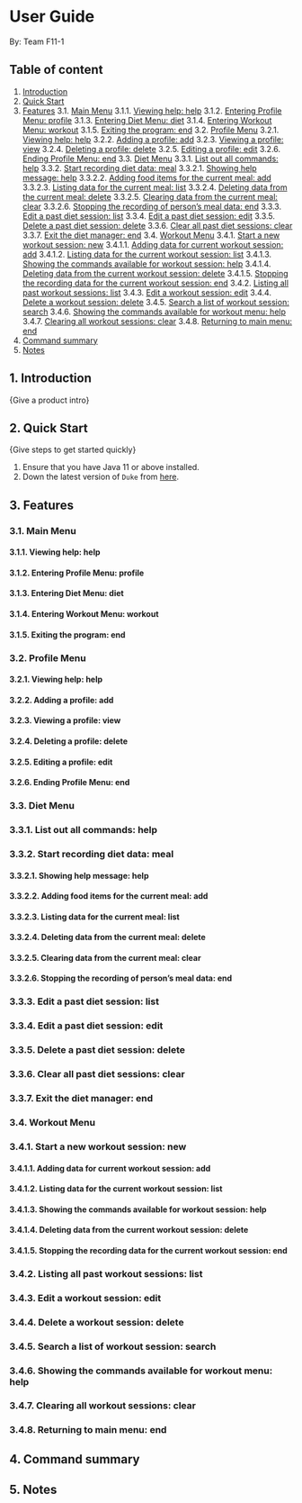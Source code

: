 # User Guide
By: Team F11-1 
## Table of content
1. [Introduction](#1-introduction)
2. [Quick Start](#2-quick-start)
3. [Features](#3-features)
    3.1. [Main Menu](#31-main-menu)
        3.1.1. [Viewing help: help](#311-viewing-help-help)
        3.1.2. [Entering Profile Menu: profile](#312-entering-profile-menu-profile)
        3.1.3. [Entering Diet Menu: diet](#313-entering-diet-menu-diet)
        3.1.4. [Entering Workout Menu: workout](#314-entering-workout-menu-workout)
        3.1.5. [Exiting the program: end](#315-exiting-the-program-end)
    3.2. [Profile Menu](#32-profile-menu)
        3.2.1. [Viewing help: help](#321-viewing-help-help)
        3.2.2. [Adding a profile: add](#322-adding-a-profile-add)
        3.2.3. [Viewing a profile: view](#323-viewing-a-profile-view)
        3.2.4. [Deleting a profile: delete](#324-deleting-a-profile-delete)
        3.2.5. [Editing a profile: edit](#325-editing-a-profile-edit)
        3.2.6. [Ending Profile Menu: end](#326-ending-profile-menu-end)
    3.3. [Diet Menu](#33-diet-menu)
        3.3.1. [List out all commands: help](#331-list-out-all-commands-help)
        3.3.2. [Start recording diet data: meal](#332-start-recording-diet-data-meal)
            3.3.2.1. [Showing help message: help](#3321-showing-help-message-help)
            3.3.2.2. [Adding food items for the current meal: add](#3322-adding-food-items-for-the-current-meal-add)
            3.3.2.3. [Listing data for the current meal: list](#3323-listing-data-for-the-current-meal-list)
            3.3.2.4. [Deleting data from the current meal: delete](#3324-deleting-data-from-the-current-meal-delete)
            3.3.2.5. [Clearing data from the current meal: clear](#3325-clearing-data-from-the-current-meal-clear)
            3.3.2.6. [Stopping the recording of person’s meal data: end](#3326-stopping-the-recording-of-persons-meal-data-end)
        3.3.3. [Edit a past diet session: list](#333-edit-a-past-diet-session-list)
        3.3.4. [Edit a past diet session: edit](#334-edit-a-past-diet-session-edit)
        3.3.5. [Delete a past diet session: delete](#335-delete-a-past-diet-session-delete)
        3.3.6. [Clear all past diet sessions: clear](#336-clear-all-past-diet-sessions-clear)
        3.3.7. [Exit the diet manager: end](#337-exit-the-diet-manager-end)
    3.4. [Workout Menu](#34-workout-menu)
        3.4.1. [Start a new workout session: new](#341-start-a-new-workout-session-new)
            3.4.1.1. [Adding data for current workout session: add](#3411-adding-data-for-current-workout-session-add)
            3.4.1.2. [Listing data for the current workout session: list](#3412-listing-data-for-the-current-workout-session-list)
            3.4.1.3. [Showing the commands available for workout session: help](#3413-showing-the-commands-available-for-workout-session-help)
            3.4.1.4. [Deleting data from the current workout session: delete](#3414-deleting-data-from-the-current-workout-session-delete)
            3.4.1.5. [Stopping the recording data for the current workout session: end](#3415-stopping-the-recording-data-for-the-current-workout-session-end)
        3.4.2. [Listing all past workout sessions: list](#342-listing-all-past-workout-sessions-list)
        3.4.3. [Edit a workout session: edit](#343-edit-a-workout-session-edit)
        3.4.4. [Delete a workout session: delete](#344-delete-a-workout-session-delete)
        3.4.5. [Search a list of workout session: search](#345-search-a-list-of-workout-session-search)
        3.4.6. [Showing the commands available for workout menu: help](#346-showing-the-commands-available-for-workout-menu-help)
        3.4.7. [Clearing all workout sessions: clear](#347-clearing-all-workout-sessions-clear)
        3.4.8. [Returning to main menu: end](#348-returning-to-main-menu-end)
4. [Command summary](#4-command-summary)
5. [Notes](#5-notes)

## 1. Introduction

{Give a product intro}

## 2. Quick Start

{Give steps to get started quickly}

1. Ensure that you have Java 11 or above installed.
1. Down the latest version of `Duke` from [here](http://link.to/duke).

## 3. Features 
### 3.1. Main Menu
#### 3.1.1. Viewing help: help
#### 3.1.2. Entering Profile Menu: profile
#### 3.1.3. Entering Diet Menu: diet
#### 3.1.4. Entering Workout Menu: workout
#### 3.1.5. Exiting the program: end
### 3.2. Profile Menu
#### 3.2.1. Viewing help: help
#### 3.2.2. Adding a profile: add
#### 3.2.3. Viewing a profile: view
#### 3.2.4. Deleting a profile: delete
#### 3.2.5. Editing a profile: edit
#### 3.2.6. Ending Profile Menu: end
### 3.3. Diet Menu
### 3.3.1. List out all commands: help
### 3.3.2. Start recording diet data: meal
#### 3.3.2.1. Showing help message: help
#### 3.3.2.2. Adding food items for the current meal: add
#### 3.3.2.3. Listing data for the current meal: list
#### 3.3.2.4. Deleting data from the current meal: delete
#### 3.3.2.5. Clearing data from the current meal: clear
#### 3.3.2.6. Stopping the recording of person’s meal data: end
### 3.3.3. Edit a past diet session: list
### 3.3.4. Edit a past diet session: edit
### 3.3.5. Delete a past diet session: delete
### 3.3.6. Clear all past diet sessions: clear
### 3.3.7. Exit the diet manager: end
### 3.4. Workout Menu
### 3.4.1. Start a new workout session: new
#### 3.4.1.1. Adding data for current workout session: add
#### 3.4.1.2. Listing data for the current workout session: list
#### 3.4.1.3. Showing the commands available for workout session: help
#### 3.4.1.4. Deleting data from the current workout session: delete
#### 3.4.1.5. Stopping the recording data for the current workout session: end
### 3.4.2. Listing all past workout sessions: list
### 3.4.3. Edit a workout session: edit
### 3.4.4. Delete a workout session: delete
### 3.4.5. Search a list of workout session: search
### 3.4.6. Showing the commands available for workout menu: help
### 3.4.7. Clearing all workout sessions: clear
### 3.4.8. Returning to main menu: end
## 4. Command summary
## 5. Notes
